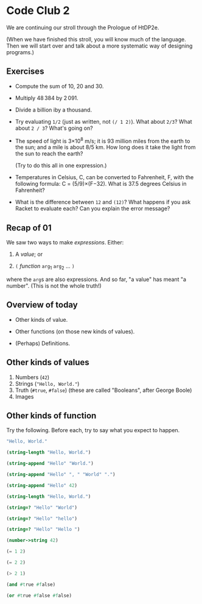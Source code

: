 # Code Club 2

We are continuing our stroll through the Prologue of HtDP2e. 

(When we have finished this stroll, you will know much of the language. Then we
will start over and talk about a more systematic way of designing programs.)


## Exercises

* Compute the sum of 10, 20 and 30.

* Multiply 48&thinsp;384 by 2&thinsp;091.

* Divide a billion iby a thousand. 

* Try evaluating `1/2` (just as written, not `(/ 1 2)`). What about
  `2/3`? What about `2 / 3`? What's going on?

* The speed of light is 3&times;10<sup>8</sup> m/s; it is 93&nbsp;million miles
  from the earth to the sun; and a mile is about 8/5&nbsp;km. How long does it
  take the light from the sun to reach the earth?
  
  (Try to do this all in one expression.)

* Temperatures in Celsius, C, can be converted to Fahrenheit, F, with the
  following formula: C = (5/9)&times;(F&minus;32). What is 37.5 degrees Celsius in
  Fahrenheit?

* What is the difference between `12` and `(12)`? What happens if you ask Racket
  to evaluate each? Can you explain the error message?


## Recap of 01

We saw two ways to make _expressions_. Either:

  1. A _value_; or
  
  2. `(` _function_ `arg`<sub>1</sub> `arg`<sub>2</sub> ... `)`

where the `arg`s are also expressions. And so far, "a value" has meant "a
number". (This is not the whole truth!)


## Overview of today

* Other kinds of value.

* Other functions (on those new kinds of values).

* (Perhaps) Definitions.


## Other kinds of values

1. Numbers (`42`)
2. Strings (`"Hello, World."`)
3. Truth (`#true`, `#false`) (these are called "Booleans", after George Boole)
4. Images


## Other kinds of function

Try the following. Before each, try to say what you expect to happen.

```scheme
"Hello, World."
```
	
```scheme
(string-length "Hello, World.")
```
	
```scheme
(string-append "Hello" "World.")
```

```scheme
(string-append "Hello" ", " "World" ".")
```

```scheme
(string-append "Hello" 42)
```

```scheme
(string-length "Hello, World.")
```

```scheme
(string=? "Hello" "World")
```

```scheme
(string=? "Hello" "hello")
```

```scheme
(string=? "Hello" "Hello ")
```


```scheme
(number->string 42)
```

```scheme
(= 1 2)
```
	
```scheme
(= 2 2)
```
	
```scheme
(> 2 1)
```
	
```scheme
(and #true #false)
```

```scheme
(or #true #false #false)
```


